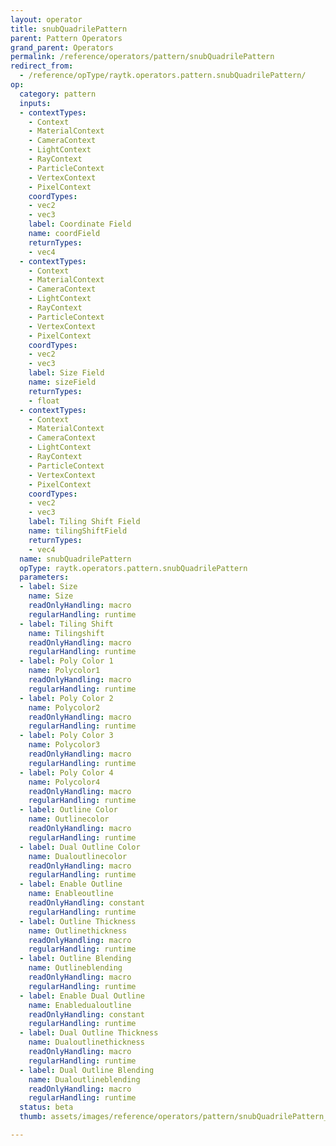 ```yaml
---
layout: operator
title: snubQuadrilePattern
parent: Pattern Operators
grand_parent: Operators
permalink: /reference/operators/pattern/snubQuadrilePattern
redirect_from:
  - /reference/opType/raytk.operators.pattern.snubQuadrilePattern/
op:
  category: pattern
  inputs:
  - contextTypes:
    - Context
    - MaterialContext
    - CameraContext
    - LightContext
    - RayContext
    - ParticleContext
    - VertexContext
    - PixelContext
    coordTypes:
    - vec2
    - vec3
    label: Coordinate Field
    name: coordField
    returnTypes:
    - vec4
  - contextTypes:
    - Context
    - MaterialContext
    - CameraContext
    - LightContext
    - RayContext
    - ParticleContext
    - VertexContext
    - PixelContext
    coordTypes:
    - vec2
    - vec3
    label: Size Field
    name: sizeField
    returnTypes:
    - float
  - contextTypes:
    - Context
    - MaterialContext
    - CameraContext
    - LightContext
    - RayContext
    - ParticleContext
    - VertexContext
    - PixelContext
    coordTypes:
    - vec2
    - vec3
    label: Tiling Shift Field
    name: tilingShiftField
    returnTypes:
    - vec4
  name: snubQuadrilePattern
  opType: raytk.operators.pattern.snubQuadrilePattern
  parameters:
  - label: Size
    name: Size
    readOnlyHandling: macro
    regularHandling: runtime
  - label: Tiling Shift
    name: Tilingshift
    readOnlyHandling: macro
    regularHandling: runtime
  - label: Poly Color 1
    name: Polycolor1
    readOnlyHandling: macro
    regularHandling: runtime
  - label: Poly Color 2
    name: Polycolor2
    readOnlyHandling: macro
    regularHandling: runtime
  - label: Poly Color 3
    name: Polycolor3
    readOnlyHandling: macro
    regularHandling: runtime
  - label: Poly Color 4
    name: Polycolor4
    readOnlyHandling: macro
    regularHandling: runtime
  - label: Outline Color
    name: Outlinecolor
    readOnlyHandling: macro
    regularHandling: runtime
  - label: Dual Outline Color
    name: Dualoutlinecolor
    readOnlyHandling: macro
    regularHandling: runtime
  - label: Enable Outline
    name: Enableoutline
    readOnlyHandling: constant
    regularHandling: runtime
  - label: Outline Thickness
    name: Outlinethickness
    readOnlyHandling: macro
    regularHandling: runtime
  - label: Outline Blending
    name: Outlineblending
    readOnlyHandling: macro
    regularHandling: runtime
  - label: Enable Dual Outline
    name: Enabledualoutline
    readOnlyHandling: constant
    regularHandling: runtime
  - label: Dual Outline Thickness
    name: Dualoutlinethickness
    readOnlyHandling: macro
    regularHandling: runtime
  - label: Dual Outline Blending
    name: Dualoutlineblending
    readOnlyHandling: macro
    regularHandling: runtime
  status: beta
  thumb: assets/images/reference/operators/pattern/snubQuadrilePattern_thumb.png

---
```


